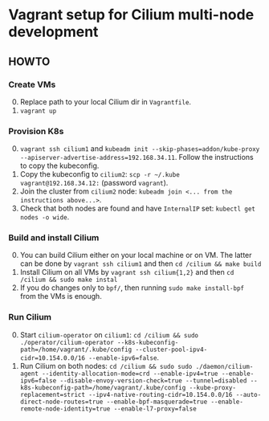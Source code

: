 # Vagrant setup for Cilium multi-node development

## HOWTO

### Create VMs

0. Replace path to your local Cilium dir in `Vagrantfile`.
1. `vagrant up`

### Provision K8s

0. `vagrant ssh cilium1` and `kubeadm init --skip-phases=addon/kube-proxy --apiserver-advertise-address=192.168.34.11`. Follow the instructions to copy the kubeconfig.
1.  Copy the kubeconfig to `cilium2`: `scp -r ~/.kube vagrant@192.168.34.12:`
    (password `vagrant`).
2. Join the cluster from `cilium2` node: `kubeadm join <... from the
   instructions above...>`.
3. Check that both nodes are found and have `InternalIP` set: `kubectl get nodes -o
   wide`.

### Build and install Cilium

0. You can build Cilium either on your local machine or on VM. The latter can
   be done by `vagrant ssh cilium1` and then `cd /cilium && make build`
1. Install Cilium on all VMs by `vagrant ssh cilium{1,2}` and then `cd /cilium
   && sudo make instal`
2. If you do changes only to `bpf/`, then running `sudo make install-bpf` from
   the VMs is enough.

### Run Cilium

0. Start `cilium-operator` on `cilium1`: `cd /cilium && sudo
   ./operator/cilium-operator --k8s-kubeconfig-path=/home/vagrant/.kube/config
   --cluster-pool-ipv4-cidr=10.154.0.0/16 --enable-ipv6=false`.
1. Run Cilium on both nodes: `cd /cilium && sudo sudo ./daemon/cilium-agent
   --identity-allocation-mode=crd --enable-ipv4=true
   --enable-ipv6=false --disable-envoy-version-check=true --tunnel=disabled
   --k8s-kubeconfig-path=/home/vagrant/.kube/config
   --kube-proxy-replacement=strict --ipv4-native-routing-cidr=10.154.0.0/16
   --auto-direct-node-routes=true
   --enable-bpf-masquerade=true --enable-remote-node-identity=true
   --enable-l7-proxy=false`
